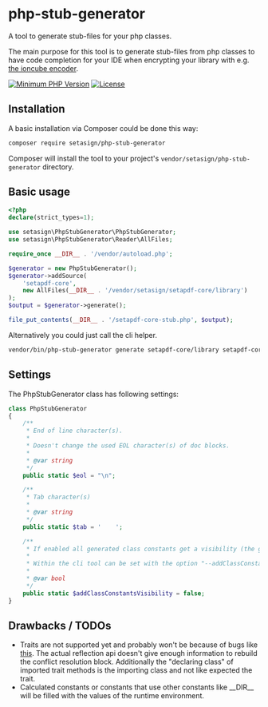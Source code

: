 # php-stub-generator
A tool to generate stub-files for your php classes.

The main purpose for this tool is to generate stub-files from php classes to have code 
completion for your IDE when encrypting your library with e.g. 
[the ioncube encoder](http://www.ioncube.com/php_encoder.php).

[![Minimum PHP Version](http://img.shields.io/badge/php-%3E%3D%207.3-8892BF.svg)](https://php.net/)
[![License](https://img.shields.io/packagist/l/setasign/php-stub-generator.svg)](https://packagist.org/packages/setasign/php-stub-generator)

## Installation

A basic installation via Composer could be done this way:

```bash
composer require setasign/php-stub-generator
```

Composer will install the tool to your project's `vendor/setasign/php-stub-generator` directory.


## Basic usage

```php
<?php
declare(strict_types=1);

use setasign\PhpStubGenerator\PhpStubGenerator;
use setasign\PhpStubGenerator\Reader\AllFiles;

require_once __DIR__ . '/vendor/autoload.php';

$generator = new PhpStubGenerator();
$generator->addSource(
    'setapdf-core',
    new AllFiles(__DIR__ . '/vendor/setasign/setapdf-core/library')
);
$output = $generator->generate();

file_put_contents(__DIR__ . '/setapdf-core-stub.php', $output);
```

Alternatively you could just call the cli helper.

```bash
vendor/bin/php-stub-generator generate setapdf-core/library setapdf-core-stub.php
```

## Settings
The PhpStubGenerator class has following settings:
```php
class PhpStubGenerator
{
    /**
     * End of line character(s).
     *
     * Doesn't change the used EOL character(s) of doc blocks.
     *
     * @var string
     */
    public static $eol = "\n";

    /**
     * Tab character(s)
     *
     * @var string
     */
    public static $tab = '    ';

    /**
     * If enabled all generated class constants get a visibility (the generated stubs require PHP >= 7.1)
     * 
     * Within the cli tool can be set with the option "--addClassConstantsVisibility"
     * 
     * @var bool
     */
    public static $addClassConstantsVisibility = false;
}
```

## Drawbacks / TODOs
- Traits are not supported yet and probably won't be because of bugs like [this](https://bugs.php.net/bug.php?id=69180).
  The actual reflection api doesn't give enough information to rebuild the conflict resolution block.
  Additionally the "declaring class" of imported trait methods is the importing class and not like expected the trait.
- Calculated constants or constants that use other constants like \_\_DIR\_\_ will be filled with the values of the 
  runtime environment.
